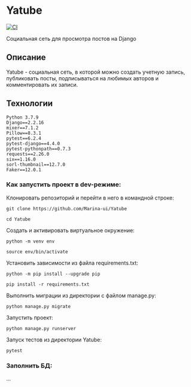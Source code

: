 # Yatube

[![CI](https://github.com/BU-Marina/Yatube/actions/workflows/python-app.yml/badge.svg?branch=master)](https://github.com/BU-Marina/Yatube/actions/workflows/python-app.yml)

Социальная сеть для просмотра постов на Django

## Описание

Yatube - социальная сеть, в которой можно создать учетную запись, публиковать посты, подписываться на любимых авторов и комментировать их записи.

## Технологии

    Python 3.7.9
    Django==2.2.16
    mixer==7.1.2
    Pillow==8.3.1
    pytest==6.2.4
    pytest-django==4.4.0
    pytest-pythonpath==0.7.3
    requests==2.26.0
    six==1.16.0
    sorl-thumbnail==12.7.0
    Faker==12.0.1

### Как запустить проект в dev-режиме:

Клонировать репозиторий и перейти в него в командной строке:

```
git clone https://github.com/Marina-ui/Yatube
```

```
cd Yatube
```

Cоздать и активировать виртуальное окружение:

```
python -m venv env
```

```
source env/bin/activate
```

Установить зависимости из файла requirements.txt:

```
python -m pip install --upgrade pip
```

```
pip install -r requirements.txt
```

Выполнить миграции из директории с файлом manage.py:

```
python manage.py migrate
```

Запустить проект:

```
python manage.py runserver
```

Запуск тестов из директории Yatube:

```
pytest
```

### Заполнить БД:

...
